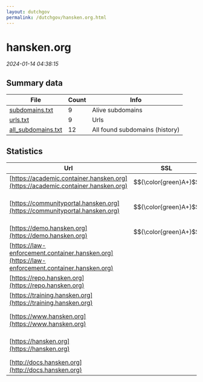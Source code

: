 ```yaml
---
layout: dutchgov
permalink: /dutchgov/hansken.org.html
---
```



# hansken.org
*2024-01-14 04:38:15*
## Summary data


| File       | Count | Info |
|------------|-------|------|
|[subdomains.txt](/data/hansken.org/subdomains.txt)|9|Alive subdomains|
|[urls.txt](/data/hansken.org/urls.txt)|9|Urls|
|[all_subdomains.txt](/data/hansken.org/all_subdomains.txt)|12|All found subdomains (history)|


## Statistics


| Url | SSL | Server | Cookie | HSTS | CSP | XFO | XXP | RP | Tech |Title |
|------------|-------|------|------|------|------|------|------|------|------|------|
|[https://academic.container.hansken.org](https://academic.container.hansken.org)| $${\color{green}A+}$$ || |:white_check_mark: | | | | :white_check_mark: |HSTS|Error 400 Not a...|
|[https://communityportal.hansken.org](https://communityportal.hansken.org)| $${\color{green}A+}$$ |Apache| |:white_check_mark: |:warning: | :white_check_mark: | :white_check_mark: | :white_check_mark: |Apache HTTP Server HSTS||
|[https://demo.hansken.org](https://demo.hansken.org)| $${\color{green}A+}$$ || |:white_check_mark: | | | | :white_check_mark: |HSTS|301 Moved Perman...|
|[https://law-enforcement.container.hansken.org](https://law-enforcement.container.hansken.org)| || |:white_check_mark: | | | | :white_check_mark: |HSTS|Error 400 Not a...|
|[https://repo.hansken.org](https://repo.hansken.org)| || |:white_check_mark: | | :white_check_mark: | :white_check_mark: | :white_check_mark: |HSTS|Nexus Repository...|
|[https://training.hansken.org](https://training.hansken.org)| || |:white_check_mark: | | | | :white_check_mark: |HSTS|Hansken UI|
|[https://www.hansken.org](https://www.hansken.org)| |Apache| |:white_check_mark: |:warning: | :white_check_mark: | :white_check_mark: | :white_check_mark: |Apache HTTP Server|302 Found|
|[https://hansken.org](https://hansken.org)| |Apache| |:white_check_mark: |:warning: | :white_check_mark: | :white_check_mark: | :white_check_mark: |Apache HTTP Server|302 Found|
|[http://docs.hansken.org](http://docs.hansken.org)| || | | | | | :white_check_mark: |||